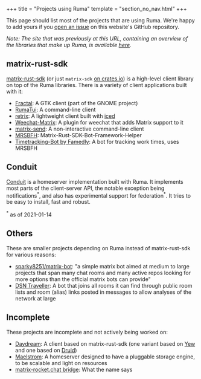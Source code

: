 +++
title = "Projects using Ruma"
template = "section_no_nav.html"
+++

This page should list most of the projects that are using Ruma. We're happy to
add yours if you [open an issue](https://github.com/ruma/ruma.github.io/issues)
on this website's GitHub repository.

*Note: The site that was previously at this URL, containing an overview of the
libraries that make up Ruma, is available [here](/docs/crates/).*

## matrix-rust-sdk

[matrix-rust-sdk] (or just `matrix-sdk` [on crates.io][matrix-sdk]) is a
high-level client library on top of the Ruma libraries. There is a variety of
client applications built with it:

* [Fractal]: A GTK client (part of the GNOME project)
* [RumaTui]: A command-line client
* [retrix]: A lightweight client built with [iced]
* [Weechat-Matrix]: A plugin for weechat that adds Matrix support to it
* [matrix-send]: A non-interactive command-line client
* [MRSBFH]\: Matrix-Rust-SDK-Bot-Framework-Helper
* [Timetracking-Bot by Famedly]: A bot for tracking work times, uses MRSBFH

[matrix-rust-sdk]: https://github.com/matrix-org/matrix-rust-sdk#matrix-rust-sdk
[matrix-sdk]: https://crates.io/crates/matrix-sdk

[Fractal]: https://wiki.gnome.org/Apps/Fractal
[RumaTui]: https://github.com/DevinR528/RumaTui#readme
[retrix]: https://git.nao.sh/amanda/retrix
[iced]: https://github.com/hecrj/iced#readme
[Weechat-Matrix]: https://github.com/poljar/weechat-matrix-rs#readme
[matrix-send]: https://github.com/tilosp/matrix-send-rs#readme
[MRSBFH]: https://github.com/MTRNord/mrsbfh#readme
[Timetracking-Bot by Famedly]: https://gitlab.com/famedly/bots/timetracking

## Conduit

[Conduit] is a homeserver implementation built with Ruma. It implements most
parts of the client-server API, the notable exception being
notifications<sup>\*</sup>, and also has experimental support for
federation<sup>\*</sup>. It tries to be easy to install, fast and robust.

<sup>\*</sup> as of 2021-01-14

[Conduit]: https://conduit.rs/

## Others

These are smaller projects depending on Ruma instead of matrix-rust-sdk for
various reasons:

* [sparky8251/matrix-bot]: "a simple matrix bot aimed at medium to large
  projects that span many chat rooms and many active repos looking for more
  options than the official matrix bots can provide"
* [DSN Traveller]: A bot that joins all rooms it can find through public room
  lists and room (alias) links posted in messages to allow analyses of the
  network at large

[sparky8251/matrix-bot]: https://github.com/sparky8251/matrix-bot#readme
[DSN Traveller]: https://dsn.tm.kit.edu/matrix/traveller/explained.html

## Incomplete

These projects are incomplete and not actively being worked on:

* [Daydream]: A client based on matrix-rust-sdk (one variant based on
  [Yew](https://yew.rs/docs/en/) and one based on
  [Druid](https://github.com/linebender/druid#druid))
* [Maelstrom]: A homeserver designed to have a pluggable storage engine, to be
  scalable and light on resources
* [matrix-rocket.chat bridge]: What the name says

[Maelstrom]: https://github.com/maelstrom-rs/maelstrom#readme
[Daydream]: https://github.com/daydream-mx?type=source
[matrix-rocket.chat bridge]: https://github.com/exul/matrix-rocketchat#readme
